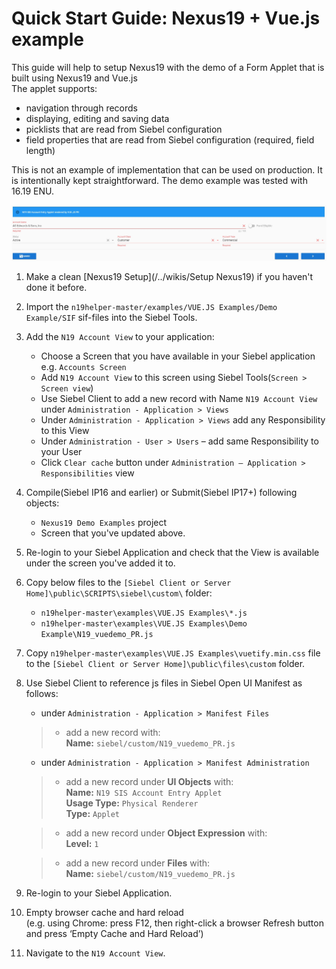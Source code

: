# Quick Start Guide: Nexus19 + Vue.js example

This guide will help to setup Nexus19 with the demo of a Form Applet that is built using Nexus19 and Vue.js
<br>The applet supports:
- navigation through records
- displaying, editing and saving data
- picklists that are read from Siebel configuration
- field properties that are read from Siebel configuration (required, field length)

This is not an example of implementation that can be used on production. It is intentionally kept straightforward.
The demo example was tested with 16.19 ENU.

 ![result](demo_vuejs.png)

1. Make a clean [Nexus19 Setup](/../wikis/Setup Nexus19) if you haven't done it before.
1. Import the `n19helper-master/examples/VUE.JS Examples/Demo Example/SIF` sif-files into the Siebel Tools.
1. Add the `N19 Account View` to your application: 
      * Choose a Screen that you have available in your Siebel application e.g. `Accounts Screen`
      * Add `N19 Account View` to this screen using Siebel Tools(`Screen > Screen view`)
      * Use Siebel Client to add a new record with Name `N19 Account View` under `Administration - Application > Views`
      * Under `Administration - Application > Views` add any Responsibility to this View
      * Under `Administration - User > Users` – add same Responsibility to your User
      * Click `Clear cache` button under `Administration – Application > Responsibilities` view
1. Compile(Siebel IP16 and earlier) or Submit(Siebel IP17+) following objects: 
    * `Nexus19 Demo Examples` project
    * Screen that you've updated above.
1. Re-login to your Siebel Application and check that the View is available under the screen you've added it to.
1. Copy below files to the `[Siebel Client or Server Home]\public\SCRIPTS\siebel\custom\` folder:
    * `n19helper-master\examples\VUE.JS Examples\*.js`
    * `n19helper-master\examples\VUE.JS Examples\Demo Example\N19_vuedemo_PR.js`
1. Copy `n19helper-master\examples\VUE.JS Examples\vuetify.min.css` file to the `[Siebel Client or Server Home]\public\files\custom` folder.
1. Use Siebel Client to reference js files in Siebel Open UI Manifest as follows:
	- under `Administration - Application > Manifest Files` 
	>- add a new record with: 
	><br>**Name:** `siebel/custom/N19_vuedemo_PR.js`

	- under `Administration - Application > Manifest Administration` 

   >- add a new record under **UI Objects** with: 
   >    <br>**Name:** `N19 SIS Account Entry Applet`
   >    <br>**Usage Type:** `Physical Renderer`
   >    <br>**Type:** `Applet`

   >- add a new record under **Object Expression** with:
   >    <br>**Level:** `1`


   >- add a new record under **Files** with:
   >    <br>**Name:** `siebel/custom/N19_vuedemo_PR.js`

1. Re-login to your Siebel Application.
1. Empty browser cache and hard reload
   <br>(e.g. using Chrome: press F12, then right-click a browser Refresh button and press ‘Empty Cache and Hard Reload’)
1. Navigate to the `N19 Account View`.
